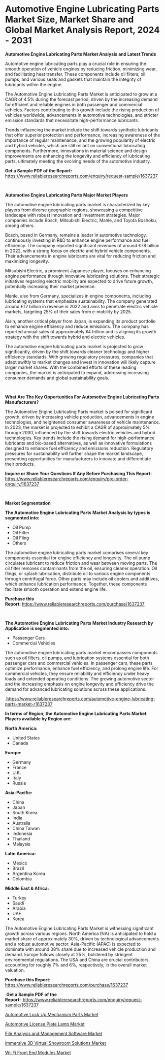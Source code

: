 <p><h1>Automotive Engine Lubricating Parts Market Size, Market Share and Global Market Analysis Report, 2024 - 2031</h1></p><p><strong>Automotive Engine Lubricating Parts Market Analysis and Latest Trends</strong></p>
<p><p>Automotive engine lubricating parts play a crucial role in ensuring the smooth operation of vehicle engines by reducing friction, minimizing wear, and facilitating heat transfer. These components include oil filters, oil pumps, and various seals and gaskets that maintain the integrity of lubricants within the engine. </p><p>The Automotive Engine Lubricating Parts Market is anticipated to grow at a CAGR of 4.5% during the forecast period, driven by the increasing demand for efficient and reliable engines in both passenger and commercial vehicles. Factors contributing to this growth include the rising production of vehicles worldwide, advancements in automotive technologies, and stricter emission standards that necessitate high-performance lubricants. </p><p>Trends influencing the market include the shift towards synthetic lubricants that offer superior protection and performance, increasing awareness of the importance of regular maintenance, and the growing popularity of electric and hybrid vehicles, which are still reliant on conventional lubricating components. Furthermore, innovations in material science and design improvements are enhancing the longevity and efficiency of lubricating parts, ultimately meeting the evolving needs of the automotive industry.</p></p>
<p><strong>Get a Sample PDF of the Report:&nbsp;</strong> <a href="https://www.reliableresearchreports.com/enquiry/request-sample/1637237?utm_campaign=31&utm_medium=2&utm_source=Github&utm_content=ia&utm_term=07122024&utm_id=automotive-engine-lubricating-parts">https://www.reliableresearchreports.com/enquiry/request-sample/1637237</a></p>
<p>&nbsp;</p>
<p><strong>Automotive Engine Lubricating Parts Major Market Players</strong></p>
<p><p>The automotive engine lubricating parts market is characterized by key players from diverse geographic regions, showcasing a competitive landscape with robust innovation and investment strategies. Major companies include Bosch, Mitsubishi Electric, Mahle, and Toyota Boshoku, among others.</p><p>Bosch, based in Germany, remains a leader in automotive technology, continuously investing in R&D to enhance engine performance and fuel efficiency. The company reported significant revenues of around €78 billion in 2022, with a strong focus on electric and hybrid vehicle components. Their advancements in engine lubricants are vital for reducing friction and maximizing longevity.</p><p>Mitsubishi Electric, a prominent Japanese player, focuses on enhancing engine performance through innovative lubricating solutions. Their strategic initiatives regarding electric mobility are expected to drive future growth, potentially increasing their market presence.</p><p>Mahle, also from Germany, specializes in engine components, including lubricating systems that emphasize sustainability. The company generated around €12 billion in revenue in 2022 and aims to penetrate electric vehicle markets, targeting 25% of their sales from e-mobility by 2025.</p><p>Aisin, another critical player from Japan, is expanding its product portfolio to enhance engine efficiency and reduce emissions. The company has reported annual sales of approximately ¥4 trillion and is aligning its growth strategy with the shift towards hybrid and electric vehicles.</p><p>The automotive engine lubricating parts market is projected to grow significantly, driven by the shift towards cleaner technology and higher efficiency standards. With growing regulatory pressures, companies that adapt swiftly to market changes and invest in innovation will likely capture larger market shares. With the combined efforts of these leading companies, the market is anticipated to expand, addressing increasing consumer demands and global sustainability goals.</p></p>
<p>&nbsp;</p>
<p><strong>What Are The Key Opportunities For Automotive Engine Lubricating Parts Manufacturers?</strong></p>
<p><p>The Automotive Engine Lubricating Parts market is poised for significant growth, driven by increasing vehicle production, advancements in engine technologies, and heightened consumer awareness of vehicle maintenance. In 2023, the market is projected to exhibit a CAGR of approximately 5% through 2030, influenced by the shift towards electric vehicles and hybrid technologies. Key trends include the rising demand for high-performance lubricants and bio-based alternatives, as well as innovative formulations designed to enhance fuel efficiency and emissions reduction. Regulatory pressures for sustainability will further shape the market landscape, presenting opportunities for manufacturers to innovate and differentiate their products.</p></p>
<p><strong>Inquire or Share Your Questions If Any Before Purchasing This Report:</strong> <a href="https://www.reliableresearchreports.com/enquiry/pre-order-enquiry/1637237?utm_campaign=31&utm_medium=2&utm_source=Github&utm_content=ia&utm_term=07122024&utm_id=automotive-engine-lubricating-parts">https://www.reliableresearchreports.com/enquiry/pre-order-enquiry/1637237</a></p>
<p>&nbsp;</p>
<p><strong>Market Segmentation</strong></p>
<p><strong>The Automotive Engine Lubricating Parts Market Analysis by types is segmented into:</strong></p>
<p><ul><li>Oil Pump</li><li>Oil Filter</li><li>Oil Fling</li><li>Others</li></ul></p>
<p><p>The automotive engine lubricating parts market comprises several key components essential for engine efficiency and longevity. The oil pump circulates lubricant to reduce friction and wear between moving parts. The oil filter removes contaminants from the oil, ensuring cleaner operation. Oil flings, or splash lubrication, distribute oil to various engine components through centrifugal force. Other parts may include oil coolers and additives, which enhance lubrication performance. Together, these components facilitate smooth operation and extend engine life.</p></p>
<p><strong>Purchase this Report:&nbsp;</strong><a href="https://www.reliableresearchreports.com/purchase/1637237?utm_campaign=31&utm_medium=2&utm_source=Github&utm_content=ia&utm_term=07122024&utm_id=automotive-engine-lubricating-parts">https://www.reliableresearchreports.com/purchase/1637237</a></p>
<p>&nbsp;</p>
<p><strong>The Automotive Engine Lubricating Parts Market Industry Research by Application is segmented into:</strong></p>
<p><ul><li>Passenger Cars</li><li>Commercial Vehicles</li></ul></p>
<p><p>The automotive engine lubricating parts market encompasses components such as oil filters, oil pumps, and lubrication systems essential for both passenger cars and commercial vehicles. In passenger cars, these parts optimize performance, enhance fuel efficiency, and prolong engine life. For commercial vehicles, they ensure reliability and efficiency under heavy loads and extended operating conditions. The growing automotive sector and the increasing emphasis on engine longevity and efficiency drive the demand for advanced lubricating solutions across these applications.</p></p>
<p><a href="https://www.reliableresearchreports.com/automotive-engine-lubricating-parts-market-r1637237?utm_campaign=31&utm_medium=2&utm_source=Github&utm_content=ia&utm_term=07122024&utm_id=automotive-engine-lubricating-parts">&nbsp;https://www.reliableresearchreports.com/automotive-engine-lubricating-parts-market-r1637237</a></p>
<p><strong>In terms of Region, the Automotive Engine Lubricating Parts Market Players available by Region are:</strong></p>
<p>
    <p> <strong> North America: </strong>
        <ul>
            <li>United States</li>
            <li>Canada</li>
        </ul>
        </p> 
    <p> <strong> Europe: </strong>
        <ul>
            <li>Germany</li>
            <li>France</li>
            <li>U.K.</li>
            <li>Italy</li>
            <li>Russia</li>
        </ul>
        </p> 
    <p> <strong> Asia-Pacific: </strong>
        <ul>
            <li>China</li>
            <li>Japan</li>
            <li>South Korea</li>
            <li>India</li>
            <li>Australia</li>
            <li>China Taiwan</li>
            <li>Indonesia</li>
            <li>Thailand</li>
            <li>Malaysia</li>
        </ul>
        </p> 
    <p> <strong> Latin America: </strong>
        <ul>
            <li>Mexico</li>
            <li>Brazil</li>
            <li>Argentina Korea</li>
            <li>Colombia</li>
        </ul>
        </p> 
    <p> <strong> Middle East & Africa: </strong>
        <ul>
            <li>Turkey</li>
            <li>Saudi</li>
            <li>Arabia</li>
            <li>UAE</li>
            <li>Korea</li>
        </ul>
    </p>
    </p>
<p><p>The Automotive Engine Lubricating Parts Market is witnessing significant growth across various regions. North America (NA) is anticipated to hold a market share of approximately 30%, driven by technological advancements and a robust automotive sector. Asia-Pacific (APAC) is expected to dominate with around 38% share due to increased vehicle production and demand. Europe follows closely at 25%, bolstered by stringent environmental regulations. The USA and China are crucial contributors, accounting for roughly 7% and 6%, respectively, in the overall market valuation.</p></p>
<p><strong>Purchase this Report: </strong><a href="https://www.reliableresearchreports.com/purchase/1637237?utm_campaign=31&utm_medium=2&utm_source=Github&utm_content=ia&utm_term=07122024&utm_id=automotive-engine-lubricating-parts">https://www.reliableresearchreports.com/purchase/1637237</a></p>
<p>&nbsp;<strong>Get a Sample PDF of the Report:&nbsp;&nbsp;</strong><a href="https://www.reliableresearchreports.com/enquiry/request-sample/1637237?utm_campaign=31&utm_medium=2&utm_source=Github&utm_content=ia&utm_term=07122024&utm_id=automotive-engine-lubricating-parts">https://www.reliableresearchreports.com/enquiry/request-sample/1637237</a></p>
<p><strong></strong></p>
<p><p><a href="https://github.com/skerretflossie9297/Market-Research-Report-List-1/blob/main/automotive-lock-up-mechanism-parts-market.md?utm_campaign=31&utm_medium=2&utm_source=Github&utm_content=ia&utm_term=07122024&utm_id=automotive-engine-lubricating-parts">Automotive Lock Up Mechanism Parts Market</a></p><p><a href="https://github.com/shondapmbau/Market-Research-Report-List-1/blob/main/automotive-license-plate-lamp-market.md?utm_campaign=31&utm_medium=2&utm_source=Github&utm_content=ia&utm_term=07122024&utm_id=automotive-engine-lubricating-parts">Automotive License Plate Lamp Market</a></p><p><a href="https://www.linkedin.com/pulse/futur-trend-quest-sl8ue?utm_campaign=31&utm_medium=2&utm_source=Github&utm_content=ia&utm_term=07122024&utm_id=automotive-engine-lubricating-parts">File Analysis and Management Software Market</a></p><p><a href="https://issuu.com/reportprime-2/docs/immersive-3d-virtual-showroom-solutions-market-siz?utm_campaign=31&utm_medium=2&utm_source=Github&utm_content=ia&utm_term=07122024&utm_id=automotive-engine-lubricating-parts">Immersive 3D Virtual Showroom Solutions Market</a></p><p><a href="https://www.linkedin.com/pulse/wi-fi-front-end-modules-research-report-industry-development-y6k6f?utm_campaign=31&utm_medium=2&utm_source=Github&utm_content=ia&utm_term=07122024&utm_id=automotive-engine-lubricating-parts">Wi-Fi Front End Modules Market</a></p></p>